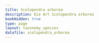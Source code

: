 ```yaml
---
title: Scolopendra arborea
description: Die Art Scolopendra arborea
bookHidden: true
type: page
layout: taxonomy_species
datafile: scolopendra_arborea
---
```


